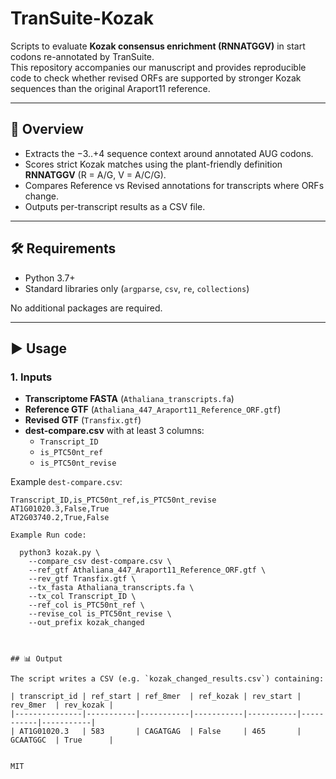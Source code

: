 # TranSuite-Kozak

Scripts to evaluate **Kozak consensus enrichment (RNNATGGV)** in start codons re-annotated by TranSuite.  
This repository accompanies our manuscript and provides reproducible code to check whether revised ORFs are supported by stronger Kozak sequences than the original Araport11 reference.

---

## 📖 Overview
- Extracts the −3..+4 sequence context around annotated AUG codons.  
- Scores strict Kozak matches using the plant-friendly definition **RNNATGGV** (R = A/G, V = A/C/G).  
- Compares Reference vs Revised annotations for transcripts where ORFs change.  
- Outputs per-transcript results as a CSV file.

---

## 🛠 Requirements
- Python 3.7+  
- Standard libraries only (`argparse`, `csv`, `re`, `collections`)  

No additional packages are required.

---

## ▶️ Usage

### 1. Inputs
- **Transcriptome FASTA** (`Athaliana_transcripts.fa`)  
- **Reference GTF** (`Athaliana_447_Araport11_Reference_ORF.gtf`)  
- **Revised GTF** (`Transfix.gtf`)  
- **dest-compare.csv** with at least 3 columns:
  - `Transcript_ID`
  - `is_PTC50nt_ref`
  - `is_PTC50nt_revise`

Example `dest-compare.csv`:
```csv
Transcript_ID,is_PTC50nt_ref,is_PTC50nt_revise
AT1G01020.3,False,True
AT2G03740.2,True,False

Example Run code:

  python3 kozak.py \
    --compare_csv dest-compare.csv \
    --ref_gtf Athaliana_447_Araport11_Reference_ORF.gtf \
    --rev_gtf Transfix.gtf \
    --tx_fasta Athaliana_transcripts.fa \
    --tx_col Transcript_ID \
    --ref_col is_PTC50nt_ref \
    --revise_col is_PTC50nt_revise \
    --out_prefix kozak_changed



## 📊 Output

The script writes a CSV (e.g. `kozak_changed_results.csv`) containing:

| transcript_id | ref_start | ref_8mer  | ref_kozak | rev_start | rev_8mer  | rev_kozak |
|---------------|-----------|-----------|-----------|-----------|-----------|-----------|
| AT1G01020.3   | 583       | CAGATGAG  | False     | 465       | GCAATGGC  | True      |


MIT 



